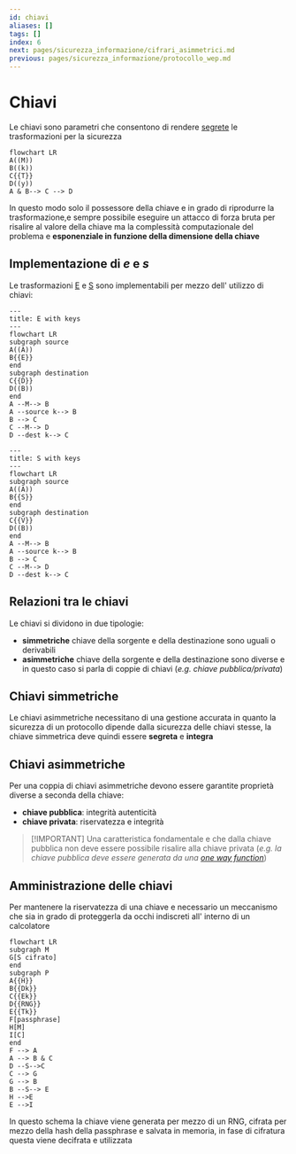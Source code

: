 ```yaml
---
id: chiavi
aliases: []
tags: []
index: 6
next: pages/sicurezza_informazione/cifrari_asimmetrici.md
previous: pages/sicurezza_informazione/protocollo_wep.md
---
```


# Chiavi

Le chiavi sono parametri che consentono di rendere [segrete](pages/sicurezza_informazione/trasformazioni.md#funzioni%20segrete) le trasformazioni per la sicurezza

```mermaid
flowchart LR
A((M))
B((k))
C{{T}}
D((y))
A & B--> C --> D
```

In questo modo solo il possessore della chiave e in grado di riprodurre la trasformazione,e sempre possibile eseguire un attacco di forza bruta per risalire al valore della chiave ma la complessità computazionale del problema e **esponenziale in funzione della dimensione della chiave**

## Implementazione di $e$ e $s$

Le trasformazioni [E](pages/sicurezza_informazione/trasformazioni.md#TRASFORMAZIONE%20$E$) e [S](pages/sicurezza_informazione/trasformazioni.md#trasformazione%20$s$) sono implementabili per mezzo dell' utilizzo di chiavi:

```mermaid
---
title: E with keys
---
flowchart LR
subgraph source
A((A))
B{{E}}
end
subgraph destination
C{{D}}
D((B))
end
A --M--> B
A --source k--> B
B --> C
C --M--> D
D --dest k--> C
```

```mermaid
---
title: S with keys
---
flowchart LR
subgraph source
A((A))
B{{S}}
end
subgraph destination
C{{V}}
D((B))
end
A --M--> B
A --source k--> B
B --> C
C --M--> D
D --dest k--> C
```

## Relazioni tra le chiavi

Le chiavi si dividono in due tipologie:

- **simmetriche** chiave della sorgente e della destinazione sono uguali o derivabili
- **asimmetriche**  chiave della sorgente e della destinazione sono diverse e in questo caso si parla di coppie di chiavi (*e.g. chiave pubblica/privata*)

## Chiavi simmetriche

Le chiavi asimmetriche necessitano di una gestione accurata in quanto la sicurezza di un protocollo dipende dalla sicurezza delle chiavi stesse, la chiave simmetrica deve quindi essere **segreta** e **integra**

## Chiavi asimmetriche

Per una coppia di chiavi asimmetriche devono essere garantite proprietà diverse a seconda della chiave:

- **chiave pubblica**: integrità autenticità
- **chiave privata**: riservatezza e integrità

>[!IMPORTANT] Una caratteristica fondamentale e che dalla chiave pubblica non deve essere possibile risalire alla chiave privata (*e.g. la chiave pubblica deve essere generata da una [one way function](pages/sicurezza_informazione/trasformazioni.md#cosa%20serve%20per%20rendere%20le%20trasformazioni%20sicure?)*)

## Amministrazione delle chiavi

Per mantenere la riservatezza di una chiave e necessario un meccanismo che sia in grado di proteggerla da occhi indiscreti all' interno di un calcolatore

```mermaid
flowchart LR
subgraph M
G[S cifrato]
end
subgraph P
A{{H}}
B{{Dk}}
C{{Ek}}
D{{RNG}}
E{{Tk}}
F[passphrase]
H[M]
I[C]
end
F --> A
A --> B & C
D --S-->C
C --> G
G --> B
B --S--> E
H -->E
E -->I
```

In questo schema la chiave viene generata per mezzo di un RNG, cifrata per mezzo della hash della passphrase e salvata in memoria, in fase di cifratura questa viene decifrata e utilizzata
